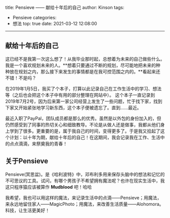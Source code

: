 title: Pensieve —— 献给十年后的自己
author: Kinson
tags:
  - Pensieve
categories:
  - 想法
top: true
date: 2021-03-12 12:08:00
---
## 献给十年后的自己
这已经不是我第一次这么想了！从我毕业那时起，总想着为未来的自己做些什么。我是一个喜欢规划未来的人。**想着只要通过不断的规划，尽可能地把未来的种种放在规划之内，那么接下来发生的事情都是在我可控范围之内的。**看起来还不错！不是吗？

在2019年1月5日，我买了个本子，打算以此记录自己在工作生活中的学习、想法等（之后也会把这个本子中有用的部分整理在网站中）。 这个本子一直记录到2019年7月2号，因为后来第一家公司经营上发生了一些问题，忙于找下家，找到下家又开始紧张地学习新东西，这个本子便被遗忘了。直到……最近。

最近入职了PayPal，团队成员都是那么的优秀。虽然是以外包的身份加入的，但仍然感受到了同事的热切关心和细致教导。不论是从做人还是做事，我都从他们身上学到了很多。更重要的是，属于我自己的时间，变得更多了。于是我又拾起了这个计划：以十年为期，献给十年后的自己！在这期间，我会记录我在工作、生活中的点点滴滴，来祭奠我的青春！

## 关于Pensieve
Pensieve(冥思盆)。是《哈利波特》中，邓布利多用来保存头脑中的想法和记忆的不可思议的工具。试问，有哪个男孩子不希望拥有魔法呢？也许在现实生活中，我这只程序猿应该被算作 **Mudblood** 吧！哈哈

我希望，我也可以用这样的魔法，来记录生活中的点滴——Pensieve；用魔法，来永远地留住家人——MagicPhoto；用魔法，来改善生活质量——Alohomora。科技，让生活更美好！